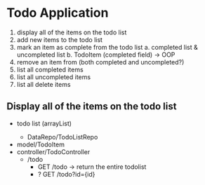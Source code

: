 # Todo Application

1. display all of the items on the todo list
2. add new items to the todo list
3. mark an item as complete from the todo list
    a. completed list & uncompleted list
    b. TodoItem (completed field) -> OOP
4. remove an item from (both completed and uncompleted?)
5. list all completed items
6. list all uncompleted items
7. list all delete items

## Display all of the items on the todo list

- todo list (arrayList<TodoItem>)
  - DataRepo/TodoListRepo
- model/TodoItem
- controller/TodoController
  - /todo
    - GET /todo -> return the entire todolist
    - ? GET /todo?id={id}
